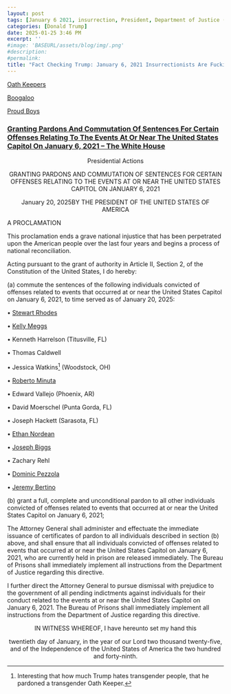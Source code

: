 ```yaml
---
layout: post
tags: [January 6 2021, insurrection, President, Department of Justice (DOJ), US District Court(USDC), pardons, politics]
categories: [Donald Trump]
date: 2025-01-25 3:46 PM
excerpt: ''
#image: 'BASEURL/assets/blog/img/.png'
#description:
#permalink:
title: "Fact Checking Trump: January 6, 2021 Insurrectionists Are Fucking Criminals"
---
```


[Oath Keepers](https://oathkeepers.org/)

[Boogaloo](https://knowyourmeme.com/memes/boogaloo)

[Proud Boys](https://proudboysusa.com/)


### [Granting Pardons And Commutation Of Sentences For Certain Offenses Relating To The Events At Or Near The United States Capitol On January 6, 2021 – The White House](https://www.whitehouse.gov/presidential-actions/2025/01/granting-pardons-and-commutation-of-sentences-for-certain-offenses-relating-to-the-events-at-or-near-the-united-states-capitol-on-january-6-2021/)

<p style="text-align: center">Presidential Actions</p>
<p style="text-align: center">GRANTING PARDONS AND COMMUTATION OF SENTENCES FOR CERTAIN OFFENSES RELATING TO THE EVENTS AT OR NEAR THE UNITED STATES CAPITOL ON JANUARY 6, 2021</p>
<p style="text-align: center">January 20, 2025</p<
<p style="text-align: center">BY THE PRESIDENT OF THE UNITED STATES OF AMERICA</p>

A PROCLAMATION

This proclamation ends a grave national injustice that has been perpetrated upon the American people over the last four years and begins a process of national reconciliation.

Acting pursuant to the grant of authority in Article II, Section 2, of the Constitution of the United States, I do hereby:

(a)  commute the sentences of the following individuals convicted of offenses related to events that occurred at or near the United States Capitol on January 6, 2021, to time served as of January 20, 2025:

•    [Stewart Rhodes](https://en.wikipedia.org/wiki/Stewart_Rhodes)

•    [Kelly Meggs](https://en.wikipedia.org/wiki/Kelly_Meggs)

•    Kenneth Harrelson (Titusville, FL)

•    Thomas Caldwell

•    Jessica Watkins[^151] (Woodstock, OH)

[^151]: Interesting that how much Trump hates transgender people, that he pardoned a transgender Oath Keeper.

•    [Roberto Minuta](https://en.wikipedia.org/wiki/Roberto_Minuta)

•    Edward Vallejo (Phoenix, AR)

•    David Moerschel (Punta Gorda, FL)

•    Joseph Hackett (Sarasota, FL)

•    [Ethan Nordean](https://en.wikipedia.org/wiki/Ethan_Nordean)

•    [Joseph Biggs](https://en.wikipedia.org/wiki/Joe_Biggs)

•    Zachary Rehl

•    [Dominic Pezzola](https://en.wikipedia.org/wiki/Dominic_Pezzola)

•    [Jeremy Bertino](https://en.wikipedia.org/wiki/Jeremy_Bertino)

(b)  grant a full, complete and unconditional pardon to all other individuals convicted of offenses related to events that occurred at or near the United States Capitol on January 6, 2021;

The Attorney General shall administer and effectuate the immediate issuance of certificates of pardon to all individuals described in section (b) above, and shall ensure that all individuals convicted of offenses related to events that occurred at or near the United States Capitol on January 6, 2021, who are currently held in prison are released immediately.  The Bureau of Prisons shall immediately implement all instructions from the Department of Justice regarding this directive.

I further direct the Attorney General to pursue dismissal with prejudice to the government of all pending indictments against individuals for their conduct related to the events at or near the United States Capitol on January 6, 2021.  The Bureau of Prisons shall immediately implement all instructions from the Department of Justice regarding this directive.

<p style="text-align: center">IN WITNESS WHEREOF, I have hereunto set my hand this</p>

<p style="text-align: center">twentieth day of January, in the year of our Lord two thousand twenty-five, and of the Independence of the United States of America the two hundred and forty-ninth.

